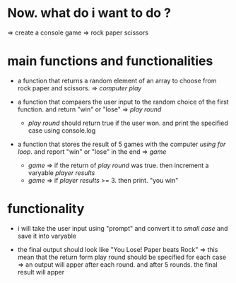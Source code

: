 # Now. what do i want to do ?
=> create a console game => rock paper scissors 


# main functions and functionalities 
- a function that returns a random element of an array to choose from rock paper and scissors. => *computer play*


- a function that compaers the user input to the random choice of the first function. and return "win" or "lose" => *play round*
  - *play round* should return true if the user won. and print the specified case using console.log


- a function that stores the result of 5 games with the computer *using for loop*. and report "win" or "lose" in the end => *game*
  - *game* => if the return of *play round* was true. then increment a varyable *player results*
  - *game* => if *player results* >= 3. then print. "you win"


# functionality
- i will take the user input using "prompt" and convert it to *small case* and save it into varyable

- the final output should look like "You Lose! Paper beats Rock" => this mean that the return form play round should be specified for each case => an output will apper after each round. and after 5 rounds. the final result will apper